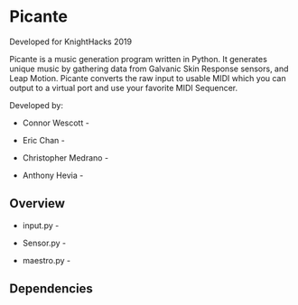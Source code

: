 # Picante
Developed for KnightHacks 2019

Picante is a music generation program written in Python. It generates unique music by gathering data from Galvanic Skin Response sensors, and Leap Motion. Picante converts the raw input to usable MIDI which you can output to a virtual port and use your favorite MIDI Sequencer.

Developed by:

* Connor Wescott - 

* Eric Chan - 

* Christopher Medrano - 

* Anthony Hevia - 



## Overview

* input.py -

* Sensor.py -

* maestro.py - 



## Dependencies 
